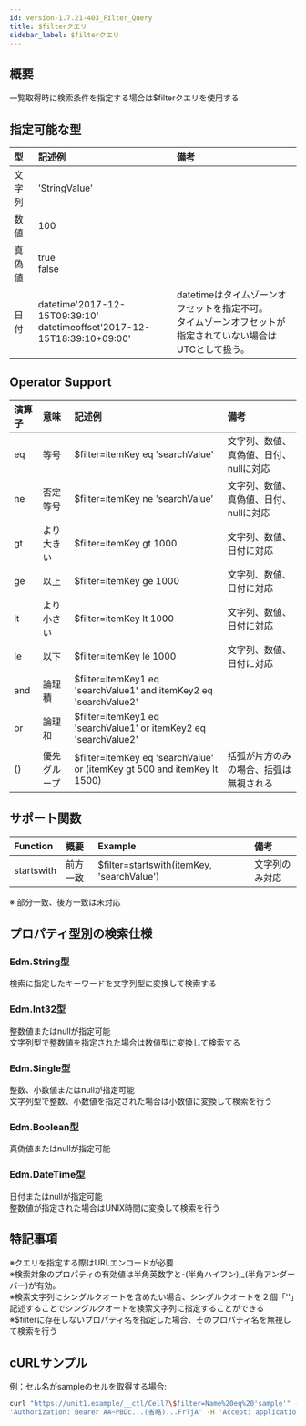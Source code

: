```yaml
---
id: version-1.7.21-403_Filter_Query
title: $filterクエリ
sidebar_label: $filterクエリ
---
```

## 概要
一覧取得時に検索条件を指定する場合は$filterクエリを使用する
## 指定可能な型
|型|記述例|備考|
|:--|:--|:--|
|文字列|'StringValue'||
|数値|100||
|真偽値|true<br>false||
|日付|datetime'2017-12-15T09:39:10'<br>datetimeoffset'2017-12-15T18:39:10+09:00'|datetimeはタイムゾーンオフセットを指定不可。<br>タイムゾーンオフセットが指定されていない場合はUTCとして扱う。|

## Operator Support
|演算子|意味|記述例|備考|
|:--|:--|:--|:--|
|eq|等号|$filter=itemKey eq 'searchValue'|文字列、数値、真偽値、日付、nullに対応|
|ne|否定等号|$filter=itemKey ne 'searchValue'|文字列、数値、真偽値、日付、nullに対応|
|gt|より大きい|$filter=itemKey gt 1000|文字列、数値、日付に対応|
|ge|以上|$filter=itemKey ge 1000|文字列、数値、日付に対応|
|lt|より小さい|$filter=itemKey lt 1000|文字列、数値、日付に対応|
|le|以下|$filter=itemKey le 1000|文字列、数値、日付に対応|
|and|論理積|$filter=itemKey1 eq 'searchValue1' and itemKey2 eq 'searchValue2'||
|or|論理和|$filter=itemKey1 eq 'searchValue1' or itemKey2 eq 'searchValue2'||
|()|優先グループ|$filter=itemKey eq 'searchValue' or (itemKey gt 500 and itemKey lt 1500)|括弧が片方のみの場合、括弧は無視される|
## サポート関数
|Function|概要|Example|備考|
|:--|:--|:--|:--|
|startswith|前方一致|$filter=startswith(itemKey, 'searchValue')|文字列のみ対応|

※ 部分一致、後方一致は未対応

## プロパティ型別の検索仕様
### Edm.String型
検索に指定したキーワードを文字列型に変換して検索する
### Edm.Int32型
整数値またはnullが指定可能  
文字列型で整数値を指定された場合は数値型に変換して検索する
### Edm.Single型
整数、小数値またはnullが指定可能  
文字列型で整数、小数値を指定された場合は小数値に変換して検索を行う
### Edm.Boolean型
真偽値またはnullが指定可能
### Edm.DateTime型
日付またはnullが指定可能  
整数値が指定された場合はUNIX時間に変換して検索を行う

## 特記事項
※クエリを指定する際はURLエンコードが必要  
※検索対象のプロパティの有効値は半角英数字と-(半角ハイフン),\_(半角アンダーバー)が有効。  
※検索文字列にシングルクオートを含めたい場合、シングルクオートを２個「''」記述することでシングルクオートを検索文字列に指定することができる  
※$filterに存在しないプロパティ名を指定した場合、そのプロパティ名を無視して検索を行う  
## cURLサンプル
例：セル名がsampleのセルを取得する場合:
```sh
curl "https://unit1.example/__ctl/Cell?\$filter=Name%20eq%20'sample'" -X GET -i -H \
'Authorization: Bearer AA~PBDc...(省略)...FrTjA' -H 'Accept: application/json'
```

